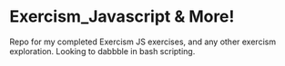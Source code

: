 # Exercism_Javascript & More!
 Repo for my completed Exercism JS exercises, and any other exercism exploration. Looking to dabbble in bash scripting.
